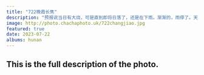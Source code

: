 ```yaml
---
title: "722晚霞长焦"
description: "预报说当日有大烧，可是直到即将日落了，还是在下雨。渐渐的，雨停了。天边云层还是消散，落下的太阳折射的红光映照在头上的云层，逐渐变化，从黄到红到粉，由腼腆到热烈到绯红，那一场晚霞直到2年后大家还念念不忘。"
image: http://photo.chachaphoto.uk/722changjiao.jpg
featured: true
date: 2023-07-22
albums: hunan
---
```


## This is the full description of the photo.
